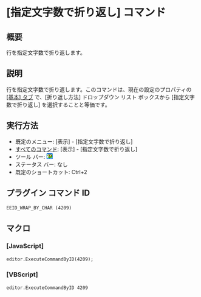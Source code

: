 # \[指定文字数で折り返し\] コマンド

## 概要

行を指定文字数で折り返します。

## 説明

行を指定文字数で折り返します。このコマンドは、現在の設定のプロパティの
[\[基本\] タブ](../../dlg/properties/general/index) で、\[折り返し方法\]
ドロップダウン リスト ボックスから \[指定文字数で折り返し\] を選択することと等価です。

## 実行方法

- 既定のメニュー: \[表示\] \- \[指定文字数で折り返し\]
- [すべてのコマンド](../../glossary/allcommands): \[表示\] \- \[指定文字数で折り返し\]
- ツール バー: ![](../../images/wrapbychar.gif)
- ステータス バー: なし
- 既定のショートカット: Ctrl+2

## プラグイン コマンド ID

```
EEID_WRAP_BY_CHAR (4209)
```

## マクロ

### \[JavaScript\]

```
editor.ExecuteCommandByID(4209);
```

### \[VBScript\]

```
editor.ExecuteCommandByID 4209
```
